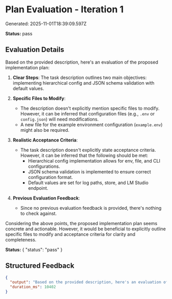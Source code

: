 # Plan Evaluation - Iteration 1

Generated: 2025-11-01T18:39:09.597Z

**Status:** pass

## Evaluation Details

Based on the provided description, here's an evaluation of the proposed implementation plan:

1. **Clear Steps**: The task description outlines two main objectives: implementing hierarchical config and JSON schema validation with default values.

2. **Specific Files to Modify**:
   - The description doesn't explicitly mention specific files to modify. However, it can be inferred that configuration files (e.g., `.env` or `config.json`) will need modifications.
   - A new file for the example environment configuration (`example.env`) might also be required.

3. **Realistic Acceptance Criteria**:
   - The task description doesn't explicitly state acceptance criteria. However, it can be inferred that the following should be met:
     * Hierarchical config implementation allows for env, file, and CLI configurations.
     * JSON schema validation is implemented to ensure correct configuration format.
     * Default values are set for log paths, store, and LM Studio endpoint.

4. **Previous Evaluation Feedback**:
   - Since no previous evaluation feedback is provided, there's nothing to check against.

Considering the above points, the proposed implementation plan seems concrete and actionable. However, it would be beneficial to explicitly outline specific files to modify and acceptance criteria for clarity and completeness.

**Status:** { "status": "pass" }

## Structured Feedback

```json
{
  "output": "Based on the provided description, here's an evaluation of the proposed implementation plan:\n\n1. **Clear Steps**: The task description outlines two main objectives: implementing hierarchical config and JSON schema validation with default values.\n\n2. **Specific Files to Modify**:\n   - The description doesn't explicitly mention specific files to modify. However, it can be inferred that configuration files (e.g., `.env` or `config.json`) will need modifications.\n   - A new file for the example environment configuration (`example.env`) might also be required.\n\n3. **Realistic Acceptance Criteria**:\n   - The task description doesn't explicitly state acceptance criteria. However, it can be inferred that the following should be met:\n     * Hierarchical config implementation allows for env, file, and CLI configurations.\n     * JSON schema validation is implemented to ensure correct configuration format.\n     * Default values are set for log paths, store, and LM Studio endpoint.\n\n4. **Previous Evaluation Feedback**:\n   - Since no previous evaluation feedback is provided, there's nothing to check against.\n\nConsidering the above points, the proposed implementation plan seems concrete and actionable. However, it would be beneficial to explicitly outline specific files to modify and acceptance criteria for clarity and completeness.\n\n**Status:** { \"status\": \"pass\" }",
  "duration_ms": 10402
}
```

